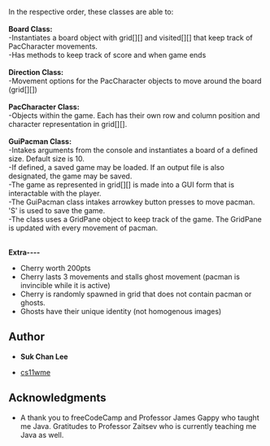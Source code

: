 In the respective order, these classes are able to: <br><br>
**Board Class:**<br>
-Instantiates a board object with grid[][] and visited[][] that keep track of PacCharacter movements.<br>
-Has methods to keep track of score and when game ends<br><br>
**Direction Class:**<br>
-Movement options for the PacCharacter objects to move around the board (grid[][])<br><br>
**PacCharacter Class:**<br>
-Objects within the game. Each has their own row and column position and character representation in grid[][].<br><br>
**GuiPacman Class:**<br>
-Intakes arguments from the console and instantiates a board of a defined size. Default size is 10.<br>
-If defined, a saved game may be loaded. If an output file is also designated, the game may be saved.<br>
-The game as represented in grid[][] is made into a GUI form that is interactable with the player.<br>
-The GuiPacman class intakes arrowkey button presses to move pacman. 'S' is used to save the game.<br>
-The class uses a GridPane object to keep track of the game. The GridPane is updated with every movement of pacman.<br><br>

**Extra----**<br>
- Cherry worth 200pts<br>
- Cherry lasts 3 movements and stalls ghost movement (pacman is invincible while it is active)<br>
- Cherry is randomly spawned in grid that does not contain pacman or ghosts.<br>
- Ghosts have their unique identity (not homogenous images)<br>
	

## Author

* **Suk Chan Lee**
- [cs11wme](mailto:scl002@ucsd.edu)


## Acknowledgments

* A thank you to freeCodeCamp and Professor James Gappy who taught me Java.
Gratitudes to Professor Zaitsev who is currently teaching me Java as well.
